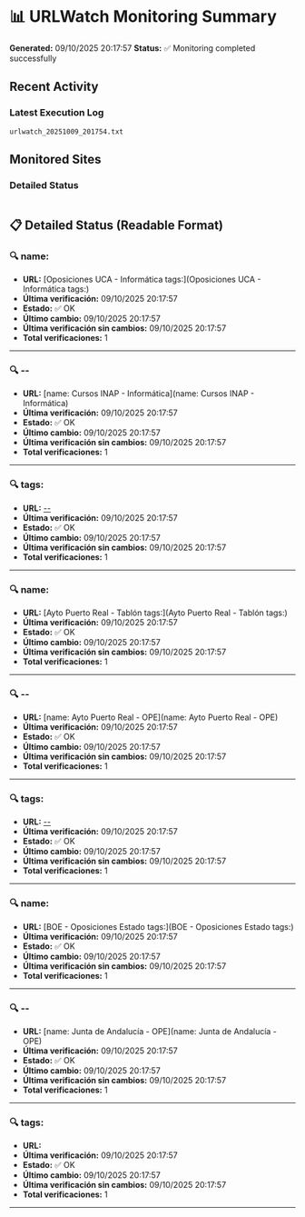 # 📊 URLWatch Monitoring Summary

**Generated:** 09/10/2025 20:17:57
**Status:** ✅ Monitoring completed successfully

## Recent Activity

### Latest Execution Log
`urlwatch_20251009_201754.txt`

## Monitored Sites

### Detailed Status
```
```

## 📋 Detailed Status (Readable Format)

### 🔍 name:

- **URL:** [Oposiciones UCA - Informática	tags:](Oposiciones UCA - Informática	tags:)
- **Última verificación:** 09/10/2025 20:17:57
- **Estado:** ✅ OK
- **Último cambio:** 09/10/2025 20:17:57
- **Última verificación sin cambios:** 09/10/2025 20:17:57
- **Total verificaciones:** 1

---

### 🔍 --

- **URL:** [name: Cursos INAP - Informática](name: Cursos INAP - Informática)
- **Última verificación:** 09/10/2025 20:17:57
- **Estado:** ✅ OK
- **Último cambio:** 09/10/2025 20:17:57
- **Última verificación sin cambios:** 09/10/2025 20:17:57
- **Total verificaciones:** 1

---

### 🔍 tags:

- **URL:** [--](--)
- **Última verificación:** 09/10/2025 20:17:57
- **Estado:** ✅ OK
- **Último cambio:** 09/10/2025 20:17:57
- **Última verificación sin cambios:** 09/10/2025 20:17:57
- **Total verificaciones:** 1

---

### 🔍 name:

- **URL:** [Ayto Puerto Real - Tablón	tags:](Ayto Puerto Real - Tablón	tags:)
- **Última verificación:** 09/10/2025 20:17:57
- **Estado:** ✅ OK
- **Último cambio:** 09/10/2025 20:17:57
- **Última verificación sin cambios:** 09/10/2025 20:17:57
- **Total verificaciones:** 1

---

### 🔍 --

- **URL:** [name: Ayto Puerto Real - OPE](name: Ayto Puerto Real - OPE)
- **Última verificación:** 09/10/2025 20:17:57
- **Estado:** ✅ OK
- **Último cambio:** 09/10/2025 20:17:57
- **Última verificación sin cambios:** 09/10/2025 20:17:57
- **Total verificaciones:** 1

---

### 🔍 tags:

- **URL:** [--](--)
- **Última verificación:** 09/10/2025 20:17:57
- **Estado:** ✅ OK
- **Último cambio:** 09/10/2025 20:17:57
- **Última verificación sin cambios:** 09/10/2025 20:17:57
- **Total verificaciones:** 1

---

### 🔍 name:

- **URL:** [BOE - Oposiciones Estado	tags:](BOE - Oposiciones Estado	tags:)
- **Última verificación:** 09/10/2025 20:17:57
- **Estado:** ✅ OK
- **Último cambio:** 09/10/2025 20:17:57
- **Última verificación sin cambios:** 09/10/2025 20:17:57
- **Total verificaciones:** 1

---

### 🔍 --

- **URL:** [name: Junta de Andalucía - OPE](name: Junta de Andalucía - OPE)
- **Última verificación:** 09/10/2025 20:17:57
- **Estado:** ✅ OK
- **Último cambio:** 09/10/2025 20:17:57
- **Última verificación sin cambios:** 09/10/2025 20:17:57
- **Total verificaciones:** 1

---

### 🔍 tags:

- **URL:** []()
- **Última verificación:** 09/10/2025 20:17:57
- **Estado:** ✅ OK
- **Último cambio:** 09/10/2025 20:17:57
- **Última verificación sin cambios:** 09/10/2025 20:17:57
- **Total verificaciones:** 1

---

